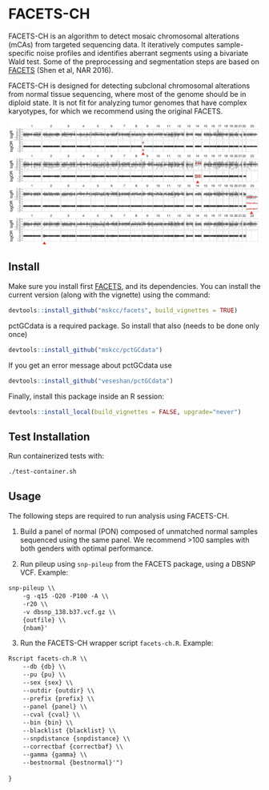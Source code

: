 # FACETS-CH

FACETS-CH is an algorithm to detect mosaic chromosomal alterations (mCAs) from targeted sequencing data. It iteratively computes sample-specific noise profiles and identifies aberrant segments using a bivariate Wald test. Some of the preprocessing and segmentation steps are based on [FACETS] (Shen et al, NAR 2016). 

FACETS-CH is designed for detecting subclonal chromosomal alterations from normal tissue sequencing, where most of the genome should be in diploid state. It is not fit for analyzing tumor genomes that have complex karyotypes, for which we recommend using the original FACETS.

![](/samples.png)

## Install

Make sure you install first [FACETS], and its dependencies. You can install the current version (along with the vignette) using the command:

```R
devtools::install_github("mskcc/facets", build_vignettes = TRUE)
```

pctGCdata is a required package. So install that also (needs to be done only once)

```R
devtools::install_github("mskcc/pctGCdata")
```

If you get an error message about pctGCdata use

```R
devtools::install_github("veseshan/pctGCdata")
```

Finally, install this package inside an R session:

```R
devtools::install_local(build_vignettes = FALSE, upgrade="never")
```

## Test Installation

Run containerized tests with:

```bash
./test-container.sh
```

## Usage

The following steps are required to run analysis using FACETS-CH.
1. Build a panel of normal (PON) composed of unmatched normal samples sequenced using the same panel. We recommend >100 samples with both genders with optimal performance.

2. Run pileup using `snp-pileup` from the FACETS package, using a DBSNP VCF.
Example:
```
snp-pileup \\
    -g -q15 -Q20 -P100 -A \\
    -r20 \\
    -v dbsnp_138.b37.vcf.gz \\
    {outfile} \\
    {nbam}'
```
3. Run the FACETS-CH wrapper script `facets-ch.R`.
Example:
```
Rscript facets-ch.R \\
    --db {db} \\
    --pu {pu} \\
    --sex {sex} \\
    --outdir {outdir} \\
    --prefix {prefix} \\
    --panel {panel} \\
    --cval {cval} \\
    --bin {bin} \\
    --blacklist {blacklist} \\
    --snpdistance {snpdistance} \\
    --correctbaf {correctbaf} \\
    --gamma {gamma} \\
    --bestnormal {bestnormal}'")

}
```

<!-- References -->

[FACETS]: https://github.com/mskcc/facets

